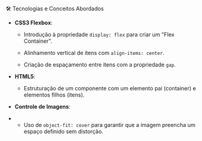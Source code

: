 🛠️ Tecnologias e Conceitos Abordados

- **CSS3 Flexbox**:

  - Introdução à propriedade `display: flex` para criar um "Flex Container".

  - Alinhamento vertical de itens com `align-items: center`.

  - Criação de espaçamento entre itens com a propriedade `gap`.

- **HTML5**:

  - Estruturação de um componente com um elemento pai (container) e elementos filhos (itens).

- **Controle de Imagens**:
- 
  - Uso de `object-fit: cover` para garantir que a imagem preencha um espaço definido sem distorção.
